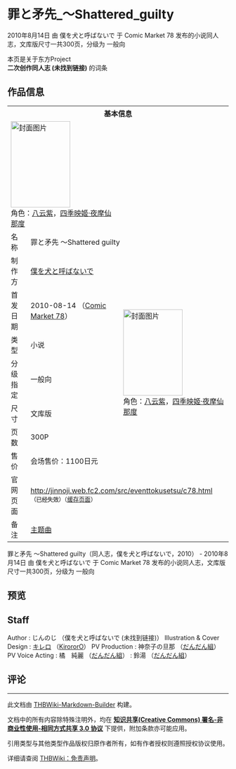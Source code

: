 # 罪と矛先_～Shattered_guilty

<!-- source html: G:\repos\THBWiki-Markdown-Builder\THBWikiMarkdown\Temp\main\2\24\ns0%3A%E7%BD%AA%E3%81%A8%E7%9F%9B%E5%85%88_%EF%BD%9EShattered_guilty.html -->

2010年8月14日 由 僕を犬と呼ばないで 于 Comic Market 78 发布的小说同人志，文库版尺寸一共300页，分级为 一般向

本页是关于东方Project  
 **二次创作同人志 (未找到链接)** 的词条

## 作品信息

<table><tbody><tr><th colspan="3">基本信息</th></tr><tr><td class="cover-artwork-mobile" colspan="2"><a href="./文件-罪と矛先_～Shattered_guilty封面.png.md" class="image" title="封面图片"><img alt="封面图片" src="https://upload.thwiki.cc/thumb/3/38/%E7%BD%AA%E3%81%A8%E7%9F%9B%E5%85%88_%EF%BD%9EShattered_guilty%E5%B0%81%E9%9D%A2.png/135px-%E7%BD%AA%E3%81%A8%E7%9F%9B%E5%85%88_%EF%BD%9EShattered_guilty%E5%B0%81%E9%9D%A2.png" decoding="async" loading="lazy" width="135" height="196" srcset="https://upload.thwiki.cc/thumb/3/38/%E7%BD%AA%E3%81%A8%E7%9F%9B%E5%85%88_%EF%BD%9EShattered_guilty%E5%B0%81%E9%9D%A2.png/202px-%E7%BD%AA%E3%81%A8%E7%9F%9B%E5%85%88_%EF%BD%9EShattered_guilty%E5%B0%81%E9%9D%A2.png 1.5x, https://upload.thwiki.cc/thumb/3/38/%E7%BD%AA%E3%81%A8%E7%9F%9B%E5%85%88_%EF%BD%9EShattered_guilty%E5%B0%81%E9%9D%A2.png/270px-%E7%BD%AA%E3%81%A8%E7%9F%9B%E5%85%88_%EF%BD%9EShattered_guilty%E5%B0%81%E9%9D%A2.png 2x" data-file-width="520" data-file-height="755"></a><div class="cover-char">角色：<a href="./八云紫.md" title="八云紫">八云紫</a>，<a href="./四季映姬·夜摩仙那度.md" title="四季映姬·夜摩仙那度">四季映姬·夜摩仙那度</a></div></td>
</tr><tr><td class="label">名称</td><td colspan="2"> 罪と矛先 ～Shattered guilty </td></tr><tr><td class="label">制作方</td><td><a href="/index.php?title=%E5%83%95%E3%82%92%E7%8A%AC%E3%81%A8%E5%91%BC%E3%81%B0%E3%81%AA%E3%81%84%E3%81%A7&amp;action=edit&amp;redlink=1" class="new" title="僕を犬と呼ばないで（页面不存在）">僕を犬と呼ばないで</a></td><td class="cover-artwork" rowspan="7" style="min-width:196px;"><a href="./文件-罪と矛先_～Shattered_guilty封面.png.md" class="image" title="封面图片"><img alt="封面图片" src="https://upload.thwiki.cc/thumb/3/38/%E7%BD%AA%E3%81%A8%E7%9F%9B%E5%85%88_%EF%BD%9EShattered_guilty%E5%B0%81%E9%9D%A2.png/135px-%E7%BD%AA%E3%81%A8%E7%9F%9B%E5%85%88_%EF%BD%9EShattered_guilty%E5%B0%81%E9%9D%A2.png" decoding="async" loading="lazy" width="135" height="196" srcset="https://upload.thwiki.cc/thumb/3/38/%E7%BD%AA%E3%81%A8%E7%9F%9B%E5%85%88_%EF%BD%9EShattered_guilty%E5%B0%81%E9%9D%A2.png/202px-%E7%BD%AA%E3%81%A8%E7%9F%9B%E5%85%88_%EF%BD%9EShattered_guilty%E5%B0%81%E9%9D%A2.png 1.5x, https://upload.thwiki.cc/thumb/3/38/%E7%BD%AA%E3%81%A8%E7%9F%9B%E5%85%88_%EF%BD%9EShattered_guilty%E5%B0%81%E9%9D%A2.png/270px-%E7%BD%AA%E3%81%A8%E7%9F%9B%E5%85%88_%EF%BD%9EShattered_guilty%E5%B0%81%E9%9D%A2.png 2x" data-file-width="520" data-file-height="755"></a><div class="cover-char">角色：<a href="./八云紫.md" title="八云紫">八云紫</a>，<a href="./四季映姬·夜摩仙那度.md" title="四季映姬·夜摩仙那度">四季映姬·夜摩仙那度</a></div></td>
</tr><tr><td class="label">首发日期</td><td>2010-08-14&#160;（<a href="/展会作品列表?e=Comic+Market%2378">Comic Market 78</a>）</td></tr><tr><td class="label">类型</td><td>小说</td></tr><tr><td class="label">分级指定</td><td>一般向</td></tr><tr><td class="label">尺寸</td><td>文库版</td></tr><tr><td class="label">页数</td><td>300P</td></tr><tr><td class="label">售价</td><td>会场售价：1100日元</td></tr>
<tr><td class="label">官网页面</td><td colspan="2"><a rel="nofollow" class="external free" href="http://jinnoji.web.fc2.com/src/eventtokusetsu/c78.html">http://jinnoji.web.fc2.com/src/eventtokusetsu/c78.html</a><br><span style="font-family: sans-serif; cursor: default; color:#555; font-size: 0.8em; bottom: 0.1em; font-weight: bold;" title="连接到已经失效网页">（已经失效）</span><small>（<a rel="nofollow" class="external text" href="https://web.archive.org/web/20101023131508/http://jinnoji.web.fc2.com/src/eventtokusetsu/c78.html">缓存页面</a>）</small></td></tr><tr><td class="label">备注</td><td colspan="2"><a href="./歌词-罪と矛先～Shattered_guilty.md" title="歌词:罪と矛先～Shattered guilty">主题曲</a></td></tr></tbody></table>

罪と矛先 ～Shattered guilty（同人志，僕を犬と呼ばないで，2010） - 2010年8月14日 由 僕を犬と呼ばないで 于 Comic Market 78 发布的小说同人志，文库版尺寸一共300页，分级为 一般向

## 预览

## Staff
Author
: じんのじ （僕を犬と呼ばないで (未找到链接)）
Illustration &amp; Cover Design
: [キレロ](./kirero.md) （[KirororO](./KirororO.md)）
PV Production
: 神奈子の旦那 （[だんだん組](./だんだん組.md)）
PV Voice Acting
: 橘　純麗 （[だんだん組](./だんだん組.md)）
: 鈴湯 （[だんだん組](./だんだん組.md)）


## 评论




---

此文档由 [THBWiki-Markdown-Builder](https://github.com/Delsin-Yu/THBWiki-Markdown-Builder) 构建。

文档中的所有内容除特殊注明外，均在 [**知识共享(Creative Commons) 署名-非商业性使用-相同方式共享 3.0 协议**](https://creativecommons.org/licenses/by-sa/3.0/deed.zh-hans) 下提供，附加条款亦可能应用。

引用类型与其他类型作品版权归原作者所有，如有作者授权则遵照授权协议使用。

详细请查阅 [THBWiki：免责声明](https://thbwiki.cc/THBWiki:%E5%85%8D%E8%B4%A3%E5%A3%B0%E6%98%8E)。


